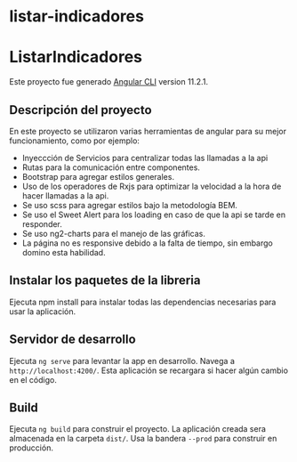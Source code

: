 # listar-indicadores

# ListarIndicadores

Este proyecto fue generado [Angular CLI](https://github.com/angular/angular-cli) version 11.2.1.

## Descripción del proyecto

En este proyecto se utilizaron varias herramientas de angular para su mejor funcionamiento, como por ejemplo:
* Inyeccción de Servicios para centralizar todas las llamadas a la api
* Rutas para la comunicación entre componentes.
* Bootstrap para agregar estilos generales.
* Uso de los operadores de Rxjs para optimizar la velocidad a la hora de hacer llamadas a la api.
* Se uso scss para agregar estilos bajo la metodología BEM.
* Se uso el Sweet Alert para los loading en caso de que la api se tarde en responder.
* Se uso ng2-charts para el manejo de las gráficas.
* La página no es responsive debido a la falta de tiempo, sin embargo domino esta habilidad.

## Instalar los paquetes de la libreria

Ejecuta npm install para instalar todas las dependencias necesarias para usar la aplicación.

## Servidor de desarrollo

Ejecuta `ng serve` para levantar la app en desarrollo. Navega a `http://localhost:4200/`. Esta aplicación se recargara si hacer algún cambio en el código.

## Build

Ejecuta `ng build` para construir el proyecto. La aplicación creada sera almacenada en la carpeta `dist/`. Usa la bandera `--prod` para construir en producción.

